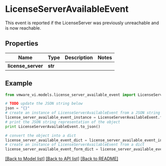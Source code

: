 # LicenseServerAvailableEvent

This event is reported if the LicenseServer was previously unreachable and is now reachable. 

## Properties
Name | Type | Description | Notes
------------ | ------------- | ------------- | -------------
**license_server** | **str** |  | 

## Example

```python
from vmware_vi.models.license_server_available_event import LicenseServerAvailableEvent

# TODO update the JSON string below
json = "{}"
# create an instance of LicenseServerAvailableEvent from a JSON string
license_server_available_event_instance = LicenseServerAvailableEvent.from_json(json)
# print the JSON string representation of the object
print LicenseServerAvailableEvent.to_json()

# convert the object into a dict
license_server_available_event_dict = license_server_available_event_instance.to_dict()
# create an instance of LicenseServerAvailableEvent from a dict
license_server_available_event_form_dict = license_server_available_event.from_dict(license_server_available_event_dict)
```
[[Back to Model list]](../README.md#documentation-for-models) [[Back to API list]](../README.md#documentation-for-api-endpoints) [[Back to README]](../README.md)


